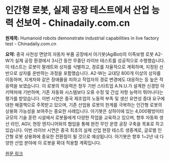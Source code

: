 # 인간형 로봇, 실제 공장 테스트에서 산업 능력 선보여 - Chinadaily.com.cn

**원제목:** Humanoid robots demonstrate industrial capabilities in live factory test - Chinadaily.com.cn

**요약:** 중국 사천성 면양의 자동차 부품 공장에서 아기봇(AgiBot)의 이족보행 로봇 A2-W가 실제 공장 환경에서 3시간 동안 무중단 라이브 테스트를 성공적으로 수행했습니다.  이 테스트는 로봇이 팔레트와 상자를 식별하고, 경로를 자율적으로 계획하며, 지정된 선반으로 상자를 운반하는 과정을 포함했습니다.  A2-W는 교대당 800개 이상의 상자를 이동하며, 지게차와 같은 장애물을 피하고 작업자의 경로 변경에도 대응하는 등 높은 적응력을 보였습니다.  이 로봇의 적응력은 청두 기반 스타트업 A.N.U.가 설계한 신경망 아키텍처에 기반하며, 기존 자동화 시스템보다 오류 수정 및 간섭 저항 능력이 뛰어나다는 평가를 받았습니다.  이번 시연은 중국 제조업의 노동력 부족 및 생산 유연성 증대 요구에 대한 해결책으로 주목받고 있으며,  기존 산업용 로봇의 한계를 극복하는 인간형 로봇의 상용화 가능성을 보여주는 중요한 사례입니다.  아기봇은 상하이에 있는 4,000평방미터 규모의 기술 훈련 시설에서 로봇들에게 다양한 작업을 교육하고 있으며,  향후 자동화 생산 라인, AGV, 현장 엔지니어와의 협업을 통해 완전 무인 운영 공장 구축을 목표로 하고 있습니다.  이번 라이브 시연은 중국 최초의 실제 산업 현장 테스트 생중계로, 글로벌 인간형 로봇 상용화에 중요한 전환점이 될 것으로 예상됩니다.  아기봇은 향후 1~2년 내 다양한 산업 분야에 이 로봇을 확대 적용할 계획입니다.

[원문 링크](https://www.chinadaily.com.cn/a/202507/24/WS6881942ca310ad07b5d91b58.html)
